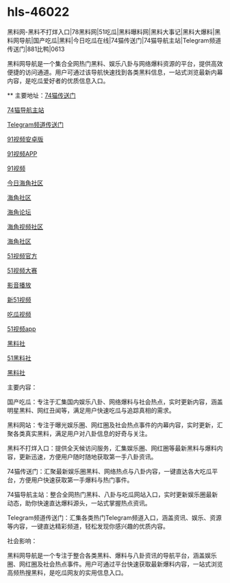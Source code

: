 # hls-46022
黑料网-黑料不打烊入口|78黑料网|51吃瓜|黑料曝料网|黑料大事记|黑料大爆料|黑料网导航|国产吃瓜|黑料|今日吃瓜在线|74猫传送门|74猫导航主站|Telegram频道传送门|881比鸭|0613

黑料网导航是一个集合全网热门黑料、娱乐八卦与网络爆料资源的平台，提供高效便捷的访问通道。用户可通过该导航快速找到各类黑料信息，一站式浏览最新内幕内容，是吃瓜爱好者的优质信息入口。

** 主要地址：<a href="https://74mao.com/">74猫传送门</a>

<a href="https://74mao.com/">74猫导航主站</a>

<a href="https://74mao.com/">Telegram频道传送门</a>

<a href="https://hj-715.pages.dev/">91视频安卓版</a>

<a href="https://hj-721.pages.dev/">91视频APP</a>

<a href="https://hj-735.pages.dev/">91视频</a>

<a href="https://hj-760.pages.dev/">今日海角社区</a>

<a href="https://hj-765.pages.dev/">海角社区</a>

<a href="https://hj-777.pages.dev/">海角论坛</a>

<a href="https://hj-786.pages.dev/">海角视频社区</a>

<a href="https://hj-792.pages.dev/">海角社区</a>

<a href="https://hj-821.pages.dev/">51视频官方</a>

<a href="https://hj-822.pages.dev/">51视频大赛</a>

<a href="https://hj-177.pages.dev/">影音播放</a>

<a href="https://hj-188.pages.dev/">新51视频</a>

<a href="https://hj-193.pages.dev/">吃瓜视频</a>

<a href="https://hj-195.pages.dev/">51视频app</a>

<a href="https://hls-15.pages.dev/">黑料社</a>

<a href="https://hls-17.pages.dev/">51黑料社</a>

<a href="https://hls-19.pages.dev/">黑料社</a>

主要内容：

国产吃瓜：专注于汇集国内娱乐八卦、网络爆料与社会热点，实时更新内容，涵盖明星黑料、网红丑闻等，满足用户快速吃瓜与追踪真相的需求。

黑料网站：专注于曝光娱乐圈、网红圈及社会热点事件的内幕内容，实时更新，汇聚各类真实黑料，满足用户对八卦信息的好奇与关注。

黑料不打烊入口：提供全天候访问服务，汇集娱乐圈、网红圈等最新黑料与爆料内容，更新迅速，方便用户随时随地获取第一手八卦资讯。

74猫传送门：汇聚最新娱乐圈黑料、网络热点与八卦内容，一键直达各大吃瓜平台，方便用户快速获取第一手爆料与热门事件。

74猫导航主站：整合全网热门黑料、八卦与吃瓜网站入口，实时更新娱乐圈最新动态，助你快速直达爆料源头，一站式掌握热点资讯。

Telegram频道传送门：汇集各类热门Telegram频道入口，涵盖资讯、娱乐、资源等内容，一键直达精彩频道，轻松发现你感兴趣的优质内容。

社会影响：

黑料网导航是一个专注于整合各类黑料、爆料与八卦资讯的导航平台，涵盖娱乐圈、网红圈及社会热点事件。用户可通过平台快速获取最新爆料内容，一站式浏览高频热搜黑料，是吃瓜网友的实用信息入口。
